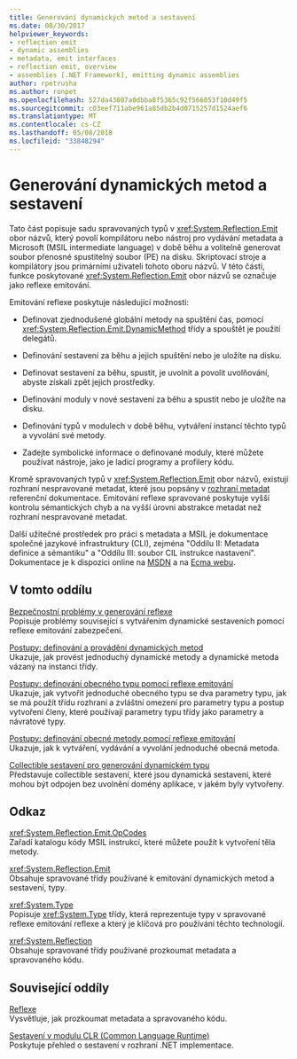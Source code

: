 ```yaml
---
title: Generování dynamických metod a sestavení
ms.date: 08/30/2017
helpviewer_keywords:
- reflection emit
- dynamic assemblies
- metadata, emit interfaces
- reflection emit, overview
- assemblies [.NET Framework], emitting dynamic assemblies
author: rpetrusha
ms.author: ronpet
ms.openlocfilehash: 527da43807a0dbba8f5365c92f566053f10d49f5
ms.sourcegitcommit: c03eef711abe961a85db2b4d0715257d1524aef6
ms.translationtype: MT
ms.contentlocale: cs-CZ
ms.lasthandoff: 05/08/2018
ms.locfileid: "33848294"
---
```

# <a name="emitting-dynamic-methods-and-assemblies"></a>Generování dynamických metod a sestavení
Tato část popisuje sadu spravovaných typů v <xref:System.Reflection.Emit> obor názvů, který povolí kompilátoru nebo nástroj pro vydávání metadata a Microsoft (MSIL intermediate language) v době běhu a volitelně generovat soubor přenosné spustitelný soubor (PE) na disku. Skriptovací stroje a kompilátory jsou primárními uživateli tohoto oboru názvů. V této části, funkce poskytované <xref:System.Reflection.Emit> obor názvů se označuje jako reflexe emitování.  
  
 Emitování reflexe poskytuje následující možnosti:  
  
-   Definovat zjednodušené globální metody na spuštění čas, pomocí <xref:System.Reflection.Emit.DynamicMethod> třídy a spouštět je použití delegátů.  
  
-   Definování sestavení za běhu a jejich spuštění nebo je uložíte na disku.  
  
-   Definovat sestavení za běhu, spustit, je uvolnit a povolit uvolňování, abyste získali zpět jejich prostředky.  
  
-   Definování moduly v nové sestavení za běhu a spustit nebo je uložíte na disku.  
  
-   Definování typů v modulech v době běhu, vytváření instancí těchto typů a vyvolání své metody.  
  
-   Zadejte symbolické informace o definované moduly, které můžete používat nástroje, jako je ladicí programy a profilery kódu.  
  
 Kromě spravovaných typů v <xref:System.Reflection.Emit> obor názvů, existují rozhraní nespravované metadat, které jsou popsány v [rozhraní metadat](../../../docs/framework/unmanaged-api/metadata/metadata-interfaces.md) referenční dokumentace. Emitování reflexe spravované poskytuje vyšší kontrolu sémantických chyb a na vyšší úrovni abstrakce metadat než rozhraní nespravované metadat.  
  
 Další užitečné prostředek pro práci s metadata a MSIL je dokumentace společné jazykové infrastruktury (CLI), zejména "Oddílu II: Metadata definice a sémantiku" a "Oddílu III: soubor CIL instrukce nastavení". Dokumentace je k dispozici online na [MSDN](http://go.microsoft.com/fwlink/?LinkID=65555) a na [Ecma webu](http://go.microsoft.com/fwlink/?LinkId=116487).  
  
## <a name="in-this-section"></a>V tomto oddílu
  
[Bezpečnostní problémy v generování reflexe](../../../docs/framework/reflection-and-codedom/security-issues-in-reflection-emit.md)  
Popisuje problémy související s vytvářením dynamické sestaveních pomocí reflexe emitování zabezpečení.  

[Postupy: definování a provádění dynamických metod](how-to-define-and-execute-dynamic-methods.md)   
Ukazuje, jak provést jednoduchý dynamické metody a dynamické metoda vázaný na instanci třídy.

[Postupy: definování obecného typu pomocí reflexe emitování](how-to-define-a-generic-type-with-reflection-emit.md)   
Ukazuje, jak vytvořit jednoduché obecného typu se dva parametry typu, jak se má použít třídu rozhraní a zvláštní omezení pro parametry typu a postup vytvoření členy, které používají parametry typu třídy jako parametry a návratové typy.

[Postupy: definování obecné metody pomocí reflexe emitování](how-to-define-a-generic-method-with-reflection-emit.md)   
Ukazuje, jak k vytváření, vydávání a vyvolání jednoduché obecná metoda.

[Collectible sestavení pro generování dynamickém typu](collectible-assemblies.md)   
Představuje collectible sestavení, které jsou dynamická sestavení, které mohou být odpojen bez uvolnění domény aplikace, v jakém byly vytvořeny.
  
## <a name="reference"></a>Odkaz  
 <xref:System.Reflection.Emit.OpCodes>  
 Zařadí katalogu kódy MSIL instrukcí, které můžete použít k vytvoření těla metody.  
  
 <xref:System.Reflection.Emit>  
 Obsahuje spravované třídy používané k emitování dynamických metod a sestavení, typy.  
  
 <xref:System.Type>  
 Popisuje <xref:System.Type> třídy, která reprezentuje typy v spravované reflexe emitování reflexe a který je klíčová pro používání těchto technologií.  
  
 <xref:System.Reflection>  
 Obsahuje spravované třídy používané prozkoumat metadata a spravovaného kódu.  
  
## <a name="related-sections"></a>Související oddíly  
 [Reflexe](../../../docs/framework/reflection-and-codedom/reflection.md)  
 Vysvětluje, jak prozkoumat metadata a spravovaného kódu.  
  
 [Sestavení v modulu CLR (Common Language Runtime)](../../../docs/framework/app-domains/assemblies-in-the-common-language-runtime.md)  
 Poskytuje přehled o sestavení v rozhraní .NET implementace.
